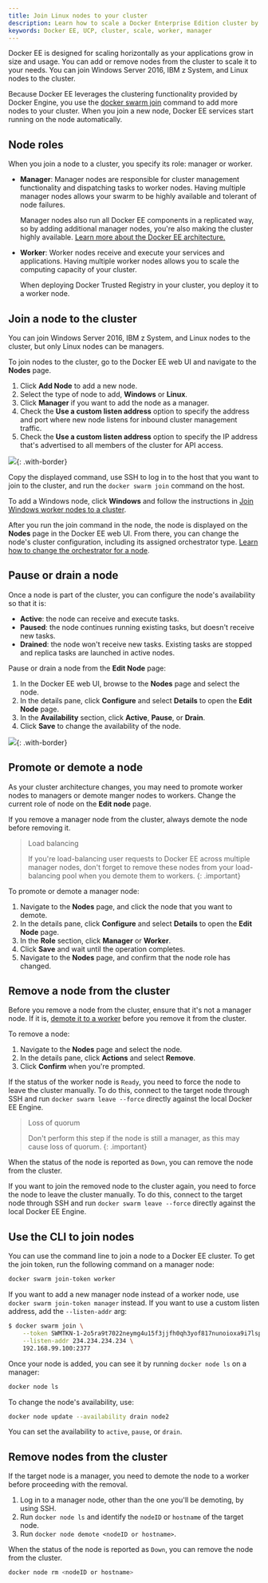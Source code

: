 ```yaml
---
title: Join Linux nodes to your cluster
description: Learn how to scale a Docker Enterprise Edition cluster by adding manager and worker nodes.
keywords: Docker EE, UCP, cluster, scale, worker, manager
---
```


Docker EE is designed for scaling horizontally as your applications grow in
size and usage. You can add or remove nodes from the cluster to scale it
to your needs. You can join Windows Server 2016, IBM z System, and Linux nodes
to the cluster.

Because Docker EE leverages the clustering functionality provided by Docker
Engine, you use the [docker swarm join](/engine/swarm/swarm-tutorial/add-nodes.md)
command to add more nodes to your cluster. When you join a new node, Docker EE
services start running on the node automatically.

## Node roles

When you join a node to a cluster, you specify its role: manager or worker.

- **Manager**: Manager nodes are responsible for cluster management
  functionality and dispatching tasks to worker nodes. Having multiple
  manager nodes allows your swarm to be highly available and tolerant of
  node failures.

  Manager nodes also run all Docker EE components in a replicated way, so
  by adding additional manager nodes, you're also making the cluster highly
  available.
  [Learn more about the Docker EE architecture.](/enterprise/docker-ee-architecture.md)

- **Worker**: Worker nodes receive and execute your services and applications.
  Having multiple worker nodes allows you to scale the computing capacity of
  your cluster.

  When deploying Docker Trusted Registry in your cluster, you deploy it to a
  worker node.

## Join a node to the cluster

You can join Windows Server 2016, IBM z System, and Linux nodes to the cluster,
but only Linux nodes can be managers.

To join nodes to the cluster, go to the Docker EE web UI and navigate to the
**Nodes** page.

1.  Click **Add Node** to add a new node.
2.  Select the type of node to add, **Windows** or **Linux**.
2.  Click **Manager** if you want to add the node as a manager. 
3.  Check the **Use a custom listen address** option to specify the address
    and port where new node listens for inbound cluster management traffic.
4.  Check the **Use a custom listen address** option to specify the
    IP address that's advertised to all members of the cluster for API access.

![](../../../images/join-nodes-to-cluster-2.png){: .with-border}

Copy the displayed command, use SSH to log in to the host that you want to
join to the cluster, and run the `docker swarm join` command on the host.

To add a Windows node, click **Windows** and follow the instructions in
[Join Windows worker nodes to a cluster](join-windows-nodes-to-cluster.md). 

After you run the join command in the node, the node is displayed on the
**Nodes** page in the Docker EE web UI. From there, you can change the node's
cluster configuration, including its assigned orchestrator type.
[Learn how to change the orchestrator for a node](../set-orchestrator-type.md).    

## Pause or drain a node

Once a node is part of the cluster, you can configure the node's availability
so that it is:

- **Active**: the node can receive and execute tasks.
- **Paused**: the node continues running existing tasks, but doesn't receive
  new tasks.
- **Drained**: the node won't receive new tasks. Existing tasks are stopped and
  replica tasks are launched in active nodes.

Pause or drain a node from the **Edit Node** page:

1.  In the Docker EE web UI, browse to the **Nodes** page and select the node.
2.  In the details pane, click **Configure** and select **Details** to open
    the **Edit Node** page.
3.  In the **Availability** section, click **Active**, **Pause**, or **Drain**.  
4.  Click **Save** to change the availability of the node.

![](../../../images/join-nodes-to-cluster-3.png){: .with-border}

## Promote or demote a node

As your cluster architecture changes, you may need to promote worker nodes to
managers or demote manger nodes to workers. Change the current role of node on
the **Edit node** page. 

If you remove a manager node from the cluster, always demote the node
before removing it.

> Load balancing
> 
> If you're load-balancing user requests to Docker EE across multiple manager
> nodes, don't forget to remove these nodes from your load-balancing pool when
> you demote them to workers.
{: .important}

To promote or demote a manager node:

1.  Navigate to the **Nodes** page, and click the node that you want to demote.
2.  In the details pane, click **Configure** and select **Details** to open
    the **Edit Node** page.
3.  In the **Role** section, click **Manager** or **Worker**.
4.  Click **Save** and wait until the operation completes.
5.  Navigate to the **Nodes** page, and confirm that the node role has changed.

## Remove a node from the cluster

Before you remove a node from the cluster, ensure that it's not a manager node.
If it is, [demote it to a worker](#promote-or-demote-a-node) before you remove
it from the cluster. 

To remove a node: 

1.  Navigate to the **Nodes** page and select the node.
2.  In the details pane, click **Actions** and select **Remove**.
3.  Click **Confirm** when you're prompted.

If the status of the worker node is `Ready`, you need to force the node to leave
the cluster manually. To do this, connect to the target node through SSH and
run `docker swarm leave --force` directly against the local Docker EE Engine. 
   
> Loss of quorum
> 
> Don't perform this step if the node is still a manager, as this may cause
> loss of quorum.
{: .important}

When the status of the node is reported as `Down`, you can remove the node from
the cluster.

If you want to join the removed node to the cluster again, you need to force
the node to leave the cluster manually. To do this, connect to the target node
through SSH and run `docker swarm leave --force` directly against the local
Docker EE Engine.

## Use the CLI to join nodes

You can use the command line to join a node to a Docker EE cluster.
To get the join token, run the following command on a manager node:

```bash
docker swarm join-token worker
```

If you want to add a new manager node instead of a worker node, use
`docker swarm join-token manager` instead. If you want to use a custom listen
address, add the `--listen-addr` arg:

```bash
$ docker swarm join \
    --token SWMTKN-1-2o5ra9t7022neymg4u15f3jjfh0qh3yof817nunoioxa9i7lsp-dkmt01ebwp2m0wce1u31h6lmj \
    --listen-addr 234.234.234.234 \
    192.168.99.100:2377
```

Once your node is added, you can see it by running `docker node ls` on a manager:

```bash
docker node ls
```

To change the node's availability, use:

```bash
docker node update --availability drain node2
```

You can set the availability to `active`, `pause`, or `drain`.

## Remove nodes from the cluster

If the target node is a manager, you need to demote the node to a worker
before proceeding with the removal.

1.  Log in to a manager node, other than the one you'll be demoting, by using
    SSH.
2.  Run `docker node ls` and identify the `nodeID` or `hostname` of the target
    node.
3.  Run `docker node demote <nodeID or hostname>`.

When the status of the node is reported as `Down`, you can remove the node from
the cluster.

```bash
docker node rm <nodeID or hostname>
```

